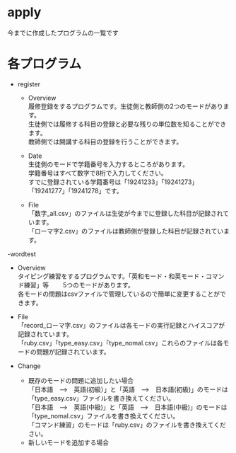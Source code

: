# apply  
 今までに作成したプログラムの一覧です  

# 各プログラム  
 - register  
   - Overview  
     履修登録をするプログラムです。生徒側と教師側の2つのモードがあります。  
     生徒側では履修する科目の登録と必要な残りの単位数を知ることができます。  
     教師側では開講する科目の登録を行うことができます。
     
   - Date  
     生徒側のモードで学籍番号を入力するところがあります。  
     学籍番号はすべて数字で8桁で入力してください。  
     すでに登録されている学籍番号は「19241233」「19241273」「19241277」「19241278」です。  
     
   - File  
     「数字_all.csv」のファイルは生徒が今までに登録した科目が記録されています。  
     「ローマ字2.csv」のファイルは教師側が登録した科目が記録されています。
  
 -wordtest  
  - Overview  
   タイピング練習をするプログラムです。「英和モード・和英モード・コマンド練習」等　　
   5つのモードがあります。  
   各モードの問題はcsvファイルで管理しているので簡単に変更することができます。  
   
  - File  
    「record_ローマ字.csv」のファイルは各モードの実行記録とハイスコアが記録されています。  
    「ruby.csv」「type_easy.csv」「type_nomal.csv」これらのファイルは各モードの問題が記録されています。  
    
  - Change  
    - 既存のモードの問題に追加したい場合  
      「日本語　-->　英語(初級）」と「英語　-->　日本語(初級)」のモードは「type_easy.csv」ファイルを書き換えてください。  
      「日本語　-->　英語(中級)」と「英語　-->　日本語(中級)」のモードは「type_nomal.csv」ファイルを書き換えてください。  
      「コマンド練習」のモードは「ruby.csv」のファイルを書き換えてください。  
    - 新しいモードを追加する場合  
      
